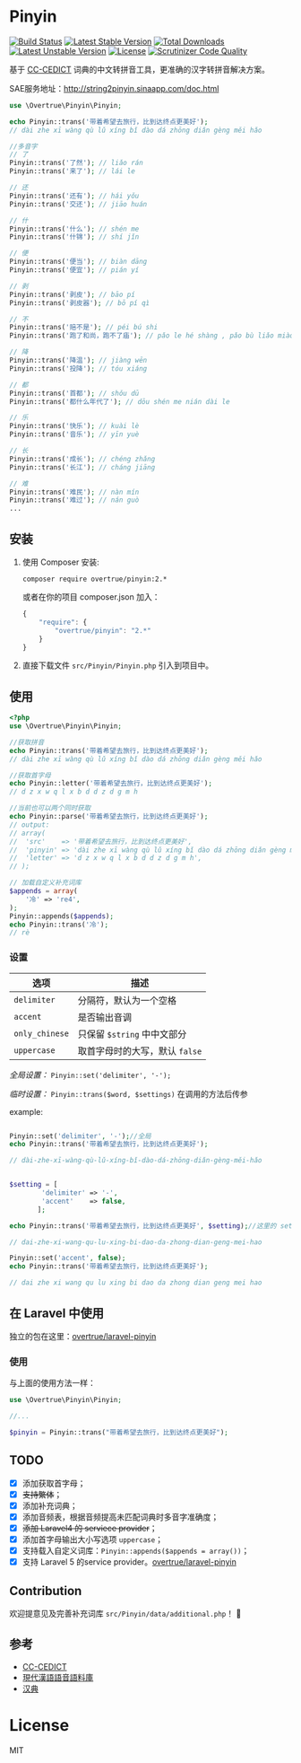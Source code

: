 Pinyin
======

[![Build Status](https://travis-ci.org/overtrue/pinyin.svg?branch=master)](https://travis-ci.org/overtrue/pinyin)
[![Latest Stable Version](https://poser.pugx.org/overtrue/pinyin/v/stable.svg)](https://packagist.org/packages/overtrue/pinyin) [![Total Downloads](https://poser.pugx.org/overtrue/pinyin/downloads.svg)](https://packagist.org/packages/overtrue/pinyin) [![Latest Unstable Version](https://poser.pugx.org/overtrue/pinyin/v/unstable.svg)](https://packagist.org/packages/overtrue/pinyin) [![License](https://poser.pugx.org/overtrue/pinyin/license.svg)](https://packagist.org/packages/overtrue/pinyin)
[![Scrutinizer Code Quality](https://scrutinizer-ci.com/g/overtrue/pinyin/badges/quality-score.png?b=master)](https://scrutinizer-ci.com/g/overtrue/pinyin/?branch=master)

基于 [CC-CEDICT](http://cc-cedict.org/wiki/) 词典的中文转拼音工具，更准确的汉字转拼音解决方案。

SAE服务地址：http://string2pinyin.sinaapp.com/doc.html

```php
use \Overtrue\Pinyin\Pinyin;

echo Pinyin::trans('带着希望去旅行，比到达终点更美好');
// dài zhe xī wàng qù lǔ xíng bǐ dào dá zhōng diǎn gèng měi hǎo

//多音字
// 了
Pinyin::trans('了然'); // liǎo rán
Pinyin::trans('来了'); // lái le

// 还
Pinyin::trans('还有'); // hái yǒu
Pinyin::trans('交还'); // jiāo huán

// 什
Pinyin::trans('什么'); // shén me
Pinyin::trans('什锦'); // shí jǐn

// 便
Pinyin::trans('便当'); // biàn dāng
Pinyin::trans('便宜'); // pián yí

// 剥
Pinyin::trans('剥皮'); // bāo pí
Pinyin::trans('剥皮器'); // bō pí qì

// 不
Pinyin::trans('赔不是'); // péi bú shi
Pinyin::trans('跑了和尚，跑不了庙'); // pǎo le hé shàng , pǎo bù liǎo miào

// 降
Pinyin::trans('降温'); // jiàng wēn
Pinyin::trans('投降'); // tóu xiáng

// 都
Pinyin::trans('首都'); // shǒu dū
Pinyin::trans('都什么年代了'); // dōu shén me nián dài le

// 乐
Pinyin::trans('快乐'); // kuài lè
Pinyin::trans('音乐'); // yīn yuè

// 长
Pinyin::trans('成长'); // chéng zhǎng
Pinyin::trans('长江'); // cháng jiāng

// 难
Pinyin::trans('难民'); // nàn mín
Pinyin::trans('难过'); // nán guò
...

```


## 安装
1. 使用 Composer 安装:
	```
	composer require overtrue/pinyin:2.*
	```
	或者在你的项目 composer.json 加入：
	```javascript
	{
	    "require": {
	        "overtrue/pinyin": "2.*"
	    }
	}
	```

2. 直接下载文件 `src/Pinyin/Pinyin.php` 引入到项目中。


## 使用

```php
<?php
use \Overtrue\Pinyin\Pinyin;

//获取拼音
echo Pinyin::trans('带着希望去旅行，比到达终点更美好');
// dài zhe xī wàng qù lǔ xíng bǐ dào dá zhōng diǎn gèng měi hǎo

//获取首字母
echo Pinyin::letter('带着希望去旅行，比到达终点更美好');
// d z x w q l x b d d z d g m h

//当前也可以两个同时获取
echo Pinyin::parse('带着希望去旅行，比到达终点更美好');
// output:
// array(
//  'src'    => '带着希望去旅行，比到达终点更美好',
// 	'pinyin' => 'dài zhe xī wàng qù lǔ xíng bǐ dào dá zhōng diǎn gèng měi hǎo',
// 	'letter' => 'd z x w q l x b d d z d g m h',
// );

// 加载自定义补充词库
$appends = array(
	'冷' => 're4',
);
Pinyin::appends($appends);
echo Pinyin::trans('冷');
// rè
```


### 设置

|      选项      | 描述                                                |
| -------------  | --------------------------------------------------- |
| `delimiter`    | 分隔符，默认为一个空格                              |
| `accent`       | 是否输出音调                                        |
| `only_chinese` | 只保留 `$string` 中中文部分                         |
| `uppercase`    | 取首字母时的大写，默认 `false`                      |


*全局设置：*  `Pinyin::set('delimiter', '-');`

*临时设置：*  `Pinyin::trans($word, $settings)` 在调用的方法后传参

example:

```php

Pinyin::set('delimiter', '-');//全局
echo Pinyin::trans('带着希望去旅行，比到达终点更美好');

// dài-zhe-xī-wàng-qù-lǔ-xíng-bǐ-dào-dá-zhōng-diǎn-gèng-měi-hǎo
```
```php

$setting = [
	    'delimiter' => '-',
	    'accent'    => false,
	   ];

echo Pinyin::trans('带着希望去旅行，比到达终点更美好', $setting);//这里的 setting 只是临时修改，并非全局设置

// dai-zhe-xi-wang-qu-lu-xing-bi-dao-da-zhong-dian-geng-mei-hao
```

```php
Pinyin::set('accent', false);
echo Pinyin::trans('带着希望去旅行，比到达终点更美好');

// dai zhe xi wang qu lu xing bi dao da zhong dian geng mei hao
```

## 在 Laravel 中使用

独立的包在这里：[overtrue/laravel-pinyin](https://github.com/overtrue/laravel-pinyin)


### 使用

与上面的使用方法一样：

```php
use \Overtrue\Pinyin\Pinyin;

//...

$pinyin = Pinyin::trans("带着希望去旅行，比到达终点更美好");

```

## TODO
- [x] 添加获取首字母；
- [x] <del>支持繁体</del>；
- [x] 添加补充词典；
- [x] 添加音频表，根据音频提高未匹配词典时多音字准确度；
- [x] <del>添加 Laravel4 的 serviece provider</del>；
- [x] 添加首字母输出大小写选项 `uppercase`；
- [x] 支持载入自定义词库：`Pinyin::appends($appends = array())`；
- [x] 支持 Laravel 5 的service provider。[overtrue/laravel-pinyin](https://github.com/overtrue/laravel-pinyin)

## Contribution
欢迎提意见及完善补充词库 `src/Pinyin/data/additional.php`！ :kiss:

## 参考

- [CC-CEDICT](http://cc-cedict.org/wiki/)
- [現代漢語語音語料庫](http://mmc.sinica.edu.tw/intro_c_01.html)
- [汉典](http://www.zdic.net/)

# License

MIT
